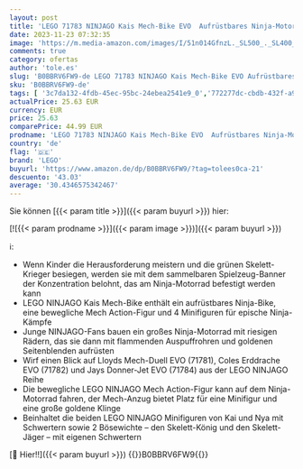 ```yaml
---
layout: post
title: 'LEGO 71783 NINJAGO Kais Mech-Bike EVO  Aufrüstbares Ninja-Motorrad Spielzeug mit 2 Minifiguren – Kai und einem Skelett-Krieger für Kinder ab 7 Jahren'
date: 2023-11-23 07:32:35
image: 'https://m.media-amazon.com/images/I/51n014GfnzL._SL500_._SL400_.jpg'
comments: true
category: ofertas
author: 'tole.es'
slug: 'B0BBRV6FW9-de LEGO 71783 NINJAGO Kais Mech-Bike EVO Aufrüstbares Ninja-...'
sku: 'B0BBRV6FW9-de'
tags: [ '3c7da132-4fdb-45ec-95bc-24ebea2541e9_0','772277dc-cbdb-432f-a915-25a321e9ed8c_0','772277dc-cbdb-432f-a915-25a321e9ed8c_3901','772277dc-cbdb-432f-a915-25a321e9ed8c_4401','Arborist Merchandising Root','Bauspielzeug & Konstruktionsspielzeug','Bauspielzeugsets','Custom Stores','LEGO','Selektion1','Self Service','Special Features Stores','Spiele, Spielzeug und Sammlerstücke für große Kinder','Spielzeug','Xmas23 Most wanted Toys','lego','🇩🇪', ]
actualPrice: 25.63 EUR
currency: EUR
price: 25.63
comparePrice: 44.99 EUR
prodname: 'LEGO 71783 NINJAGO Kais Mech-Bike EVO  Aufrüstbares Ninja-Motorrad Spielzeug mit 2 Minifiguren – Kai und einem Skelett-Krieger für Kinder ab 7 Jahren'
country: 'de'
flag: '🇩🇪'
brand: 'LEGO'
buyurl: 'https://www.amazon.de/dp/B0BBRV6FW9/?tag=tolees0ca-21'
descuento: '43.03'
average: '30.4346575342467'
---
```


Sie können [{{< param title >}}]({{< param buyurl >}}) hier:

[![{{< param prodname >}}]({{< param image >}})]({{< param buyurl >}})

ℹ️:

- Wenn Kinder die Herausforderung meistern und die grünen Skelett-Krieger besiegen, werden sie mit dem sammelbaren Spielzeug-Banner der Konzentration belohnt, das am Ninja-Motorrad befestigt werden kann
- LEGO NINJAGO Kais Mech-Bike enthält ein aufrüstbares Ninja-Bike, eine bewegliche Mech Action-Figur und 4 Minifiguren für epische Ninja-Kämpfe
- Junge NINJAGO-Fans bauen ein großes Ninja-Motorrad mit riesigen Rädern, das sie dann mit flammenden Auspuffrohren und goldenen Seitenblenden aufrüsten
- Wirf einen Blick auf Lloyds Mech-Duell EVO (71781), Coles Erddrache EVO (71782) und Jays Donner-Jet EVO (71784) aus der LEGO NINJAGO Reihe
- Die bewegliche LEGO NINJAGO Mech Action-Figur kann auf dem Ninja-Motorrad fahren, der Mech-Anzug bietet Platz für eine Minifigur und eine große goldene Klinge
- Beinhaltet die beiden LEGO NINJAGO Minifiguren von Kai und Nya mit Schwertern sowie 2 Bösewichte – den Skelett-König und den Skelett-Jäger – mit eigenen Schwertern

[🛒 Hier!!]({{< param buyurl >}})
{{<world>}}B0BBRV6FW9{{</world>}}
